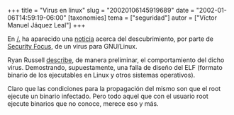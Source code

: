 +++
title = "Virus en linux"
slug = "20020106145919689"
date = "2002-01-06T14:59:19-06:00"
[taxonomies]
tema = ["seguridad"]
autor = ["Víctor Manuel Jáquez Leal"]
+++

En [/.](http://slashdot.org) ha aparecido una
[noticia](http://slashdot.org/articles/02/01/05/230233.shtml) acerca del
descubrimiento, por parte de [Security
Focus](http://www.securityfocus.com), de un virus para GNU/Linux.

Ryan Russell
[describe](http://www.securityfocus.com/archive/100/247640), de manera
preliminar, el comportamiento del dicho virus. Demostrando,
supuestamente, una falla de diseño del ELF (formato binario de los
ejecutables en Linux y otros sistemas operativos).

Claro que las condiciones para la propagación del mismo son que el root
ejecute un binario infectado. Pero todo aquel que con el usuario root
ejecute binarios que no conoce, merece eso y más.
